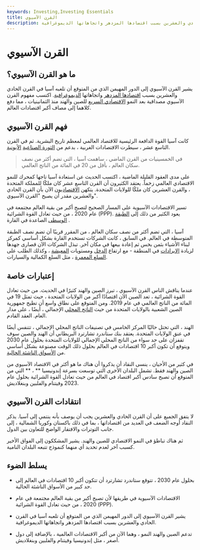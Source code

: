 ```yaml
---
keywords: Investing,Investing Essentials
title: القرن الآسيوي
description: يشير القرن الآسيوي إلى الدور المهيمن الذي من المتوقع أن تلعبه آسيا في القرن الحادي والعشرين بسبب اقتصادها المزدهر واتجاهاتها الديموغرافية.
---
```


# القرن الآسيوي
## ما هو القرن الآسيوي؟

يشير القرن الآسيوي إلى الدور المهيمن الذي من المتوقع أن تلعبه آسيا في القرن الحادي والعشرين بسبب [اقتصادها المزدهر](/economy) واتجاهاتها [الديموغرافية](/demographics). اكتسب مفهوم القرن الآسيوي مصداقية بعد النمو [الاقتصادي السريع](/economicgrowth) للصين والهند منذ الثمانينيات ، مما دفع كلاهما إلى مصاف أكبر اقتصادات العالم.

## فهم القرن الآسيوي

كانت آسيا القوة الدافعة الرئيسية للاقتصاد العالمي لمعظم تاريخ البشرية. ثم في القرن التاسع عشر ، سيطرت الاقتصادات الغربية ، بدعم من [الثورة الصناعية](/industrial-revolution) [الأيونية](/industrial-revolution).

> في الخمسينيات من القرن الماضي ، ساهمت آسيا ، التي تضم أكثر من نصف سكان العالم ، بأقل من 20 في المائة من الناتج العالمي.

>

على مدى العقود القليلة الماضية ، اكتسب الحديث عن استعادة آسيا تاجها كمحرك للنمو الاقتصادي العالمي زخماً. يعتقد الكثيرون أن القرن التاسع عشر كان ملكًا للمملكة المتحدة ، والقرن العشرين كان ملكًا للولايات المتحدة. يتكهن [الاقتصاديون](/economist) الآن بأن القرن الحادي والعشرين مقدر أن يصبح "القرن الآسيوي".

تسير الاقتصادات الآسيوية على المسار الصحيح لتصبح أكبر من بقية العالم مجتمعة في عام 2020 ، من حيث تعادل القوة الشرائية (PPP). يعود الكثير من ذلك إلى [الطبقة الوسطى](/middle-class) الصاعدة في القارة .

آسيا ، التي تضم أكثر من نصف سكان العالم ، من المقرر قريبًا أن تضم نصف الطبقة المتوسطة في العالم. في السابق ، كانت الشركات تستخدم القارة بشكل أساسي كمركز لبناء الأشياء بثمن بخس ثم إعادة بيعها في مكان آخر. تبذل الشركات الآن قصارى جهدها لزيادة [الإيرادات](/revenue) في المنطقة - مع ارتفاع [الدخل](/income) ومستويات [المعيشة](/standard-of-living) ، وكذلك الطلب على [السلع المعمرة](/durable-goods-orders) ، مثل السلع الكمالية والسيارات.

## إعتبارات خاصة

عندما يناقش الناس القرن الآسيوي ، تبرز الصين والهند كثيرًا في الحديث. من حيث تعادل القوة الشرائية ، تعد الصين الآن اقتصادًا أكبر من الولايات المتحدة ، حيث تمثل 19 في المائة من الناتج العالمي في عام 2019. ومن المتوقع على نطاق واسع أن تطيح جمهورية الصين الشعبية بالولايات المتحدة من حيث [الناتج المحلي](/gdp) الإجمالي ، أيضًا ، على مدار العام. العقد القادم.

الهند ، التي تحتل حاليًا المركز الخامس في تصنيفات الناتج المحلي الإجمالي ، تتنفس أيضًا في عنق الولايات المتحدة. يعتقد بنك ستاندرد تشارترد البريطاني أن الهند والصين سوف تقفزان على حد سواء من الناتج المحلي الإجمالي للولايات المتحدة بحلول عام 2030 ويتوقع أن تكون أكبر 10 اقتصادات في العالم بحلول ذلك الوقت مصنوعة بشكل أساسي من [الأسواق الناشئة الحالية](/emergingmarketeconomy).

في كثير من الأحيان ، ينسى النقاد أن يذكروا أن هناك ما هو أكثر في الاقتصاد الآسيوي من الصين والهند فقط. تشمل البلدان الأخرى التي توسعت بسرعة إندونيسيا ** ، ** التي من المتوقع أن تصبح سادس أكبر اقتصاد في العالم من حيث تعادل القوة الشرائية بحلول عام 2023 وفيتنام والفلبين وبنغلاديش.

## انتقادات القرن الآسيوي

لا يتفق الجميع على أن القرن الحادي والعشرين يجب أن يوصف بأنه ينتمي إلى آسيا. يذكر النقاد أوجه الضعف في العديد من اقتصاداتها ، بما في ذلك باكستان وكوريا الشمالية ، إلى جانب التوترات والافتقار الواضح للتعاون بين الدول.

ثم هناك تباطؤ في النمو الاقتصادي للصين والهند. يشير المشككون إلى الفواق الأخير كسبب آخر لعدم تحديد أي منهما كنموذج تتبعه البلدان النامية.

## يسلط الضوء

- بحلول عام 2030 ، تتوقع ستاندرد تشارترد أن تتكون أكبر 10 اقتصادات في العالم إلى حد كبير من الأسواق الناشئة الحالية.

- الاقتصادات الآسيوية في طريقها لأن تصبح أكبر من بقية العالم مجتمعة في عام 2020 ، من حيث تعادل القوة الشرائية (PPP).

- يشير القرن الآسيوي إلى الدور المهيمن الذي من المتوقع أن تلعبه آسيا في القرن الحادي والعشرين بسبب اقتصادها المزدهر واتجاهاتها الديموغرافية.

- تدعم الصين والهند النمو ، وهما الآن من أكبر الاقتصادات العالمية ، بالإضافة إلى دول أصغر ، مثل إندونيسيا وفيتنام والفلبين وبنغلاديش.

